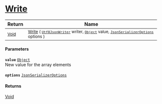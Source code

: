 # [Write](./NetCoreFeatureDescriptorTConverter-100664196.md)



| Return | Name | 
| --- | --- | 
| <sub>[Void](https://docs.microsoft.com/en-us/dotnet/api/System.Void)</sub>| <sub>[Write](./NetCoreFeatureDescriptorTConverter-100664196.md) ( [`Utf8JsonWriter`](https://docs.microsoft.com/en-us/dotnet/api/System.Text.Json.Utf8JsonWriter) writer, [`Object`](https://docs.microsoft.com/en-us/dotnet/api/System.Object) value, [`JsonSerializerOptions`](https://docs.microsoft.com/en-us/dotnet/api/System.Text.Json.JsonSerializerOptions) options )</sub>| <br>


#### Parameters
**`value`**  [`Object`](https://docs.microsoft.com/en-us/dotnet/api/System.Object)<br>New value for the array elements<br><br>**`options`**  [`JsonSerializerOptions`](https://docs.microsoft.com/en-us/dotnet/api/System.Text.Json.JsonSerializerOptions)<br>
#### Returns
[Void](https://docs.microsoft.com/en-us/dotnet/api/System.Void)
